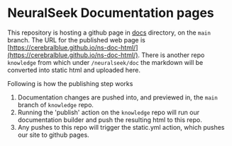 # NeuralSeek Documentation pages

This repository is hosting a github page in [docs](./docs) directory, on the `main` branch. 
The URL for the published web page is [https://cerebralblue.github.io/ns-doc-html/](https://cerebralblue.github.io/ns-doc-html/). 
There is another repo `knowledge` from which under `/neuralseek/doc` the markdown will be converted into static html and uploaded here.

Following is how the publishing step works

1. Documentation changes are pushed into, and previewed in, the `main` branch of `knowledge` repo.
2. Running the 'publish' action on the `knowledge` repo will run our documentation builder and push the resulting html to this repo.
3. Any pushes to this repo will trigger the static.yml action, which pushes our site to github pages.
